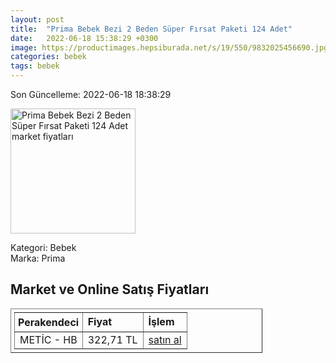 ```yaml
---
layout: post
title:  "Prima Bebek Bezi 2 Beden Süper Fırsat Paketi 124 Adet"
date:   2022-06-18 15:38:29 +0300
image: https://productimages.hepsiburada.net/s/19/550/9832025456690.jpg
categories: bebek
tags: bebek
---
```


Son Güncelleme: 2022-06-18 18:38:29

<img src="https://productimages.hepsiburada.net/s/19/550/9832025456690.jpg" width="200" alt="Prima Bebek Bezi 2 Beden Süper Fırsat Paketi 124 Adet market fiyatları" />

Kategori: Bebek
<br />
Marka: Prima

<h2>Market ve Online Satış Fiyatları</h2>

<table border="1" style="padding: 5px;width:80%;">
  <tr>
    <td style="padding: 5px;"><strong>Perakendeci</strong></td>
    <td><strong>Fiyat</strong></td>
    <td><strong>İşlem</strong></td>
  </tr>
  <tr>
              <td title="Hepsiburada/Metic Mağazası">METİC - HB</td>
              <td>322,71 TL</td>
              <td><a title="Hepsiburada/Metic Mağazası" target="_blank" href="https://www.hepsiburada.com/prima-bebek-bezi-yeni-bebek-2-beden-mini-super-firsat-paketi-124-adet-p-HBV000004U967?magaza=Metic">satın al</a></td>
            </tr>
</table>
